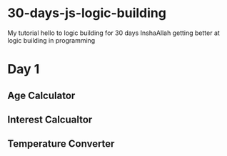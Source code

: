 # 30-days-js-logic-building

My tutorial hello to logic building for 30 days InshaAllah getting better at logic building in programming

# Day 1

## Age Calculator

## Interest Calcualtor

## Temperature Converter
